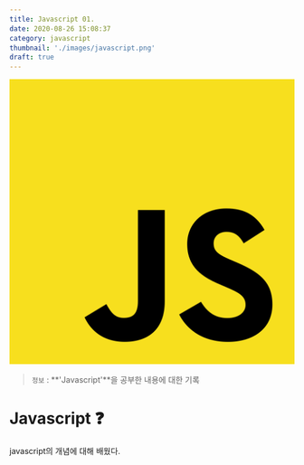 ```yaml
---
title: Javascript 01.
date: 2020-08-26 15:08:37
category: javascript
thumbnail: './images/javascript.png'
draft: true
---
```


![](./images/javascript.png)

> `정보` : **'Javascript'**을 공부한 내용에 대한 기록

# Javascript ❓

javascript의 개념에 대해 배웠다.
